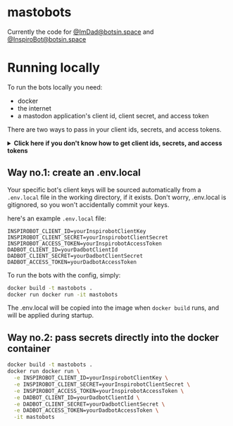 # mastobots

Currently the code for [@ImDad@botsin.space](https://botsin.space/@ImDad) and [@InspiroBot@botsin.space](https://botsin.space/@InspiroBot)


# Running locally

To run the bots locally you need: 

- docker 
- the internet
- a mastodon application's client id, client secret, and access token 

There are two ways to pass in your client ids, secrets, and access tokens. 



<details>
  <summary><strong>Click here if you don't know how to get client ids, secrets, and access tokens</strong></summary>

Bot accounts start out as regular old Mastodon accounts. Be careful what instance you create a bot account on though; many instances don't allow bots. I'd recommend  using https://botsin.space, since it's intended specifically for hosting bots.

_Don't just create an application on your normal mastodon account; the bots will start posting as you when you run them!_ For development purposes, it's probably best to create a single testing/throwaway account. 

1. Register the account, just like you normally would
2. Once you're logged in, click **Edit Profile**
3. In the settings side-menu, click **Development**
4. Click **New Application**. Anything that externally interacts with mastodon is an "Application", including Bots.
5. Fill out the application form:
   - Give your bot application a name. I would just use the same name as your bot. For our example, I'd use _ReplyBot_. 
   - Website and Redirect URI aren't important for us
   - Ensure you've got the scopes enabled. You should only need _read_ and _write_, but there's no harm in having _follow_ enabled too
6. Make note of the `client key`, `client secret` and `access token` that are shown once you save the application, you'll need those soon!

</details>

## Way no.1: create an .env.local

Your specific bot's client keys will be sourced automatically from a `.env.local` file in the working directory, if it exists. Don't worry, .env.local is gitignored, so you won't accidentally commit your keys.

here's an example `.env.local` file: 

```
INSPIROBOT_CLIENT_ID=yourInspirobotClientKey
INSPIROBOT_CLIENT_SECRET=yourInspirobotClientSecret
INSPIROBOT_ACCESS_TOKEN=yourInspirobotAccessToken
DADBOT_CLIENT_ID=yourDadbotClientId
DADBOT_CLIENT_SECRET=yourDadbotClientSecret
DADBOT_ACCESS_TOKEN=yourDadbotAccessToken
```

To run the bots with the config, simply: 

```sh
docker build -t mastobots .
docker run docker run -it mastobots
```

The .env.local will be copied into the image when `docker build` runs, and will be applied during startup.

## Way no.2: pass secrets directly into the docker container

```sh
docker build -t mastobots .
docker run docker run \
  -e INSPIROBOT_CLIENT_ID=yourInspirobotClientKey \
  -e INSPIROBOT_CLIENT_SECRET=yourInspirobotClientSecret \
  -e INSPIROBOT_ACCESS_TOKEN=yourInspirobotAccessToken \
  -e DADBOT_CLIENT_ID=yourDadbotClientId \
  -e DADBOT_CLIENT_SECRET=yourDadbotClientSecret \
  -e DADBOT_ACCESS_TOKEN=yourDadbotAccessToken \
  -it mastobots
```
